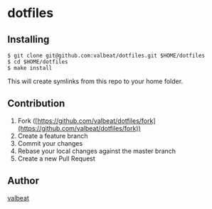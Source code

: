 # dotfiles

## Installing

```shell
$ git clone git@github.com:valbeat/dotfiles.git $HOME/dotfiles
$ cd $HOME/dotfiles
$ make install
```
This will create symlinks from this repo to your home folder.

## Contribution

1. Fork ([https://github.com/valbeat/dotfiles/fork](https://github.com/valbeat/dotfiles/fork))
1. Create a feature branch
1. Commit your changes
1. Rebase your local changes against the master branch
1. Create a new Pull Request

## Author

[valbeat](https://github.com/valbeat)
